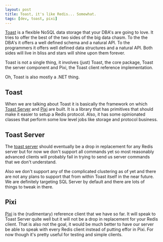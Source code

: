 ```yaml
---
layout: post
title: Toast, it's like Redis... Somewhat.
tags: [dev, toast, pixi]
---
```

[Toast](https://github.com/basp/toast) is a flexible NoSQL data storage that your DBA's are going to love. It tries to offer the best of the two sides of the big data chasm. To the the DBA's it offers a well defined schema and a natural API. To the programmers it offers well defined data structures and a natural API. Both sides will live in bliss and stars will shine upon them forever. 

Toast is not a single thing, it involves (just) Toast, the core package, Toast the server component and Pixi, the Toast client reference implementation.

Oh, Toast is also mostly a .NET thing.

## Toast
When we are talking about Toast it is basically the framework on which [Toast Server](https://github.com/basp/toast/tree/master/Toast.Server) and [Pixi](https://github.com/basp/toast/tree/master/Pixi) are built. It is a library that has primitives that should make it easier to setup a Redis protocol. Also, it has some opinionated classes that perform some low level jobs like storage and protocol business.

## Toast Server
The [toast server](https://github.com/basp/toast/tree/master/Toast.Server) should eventually be a drop in replacement for any Redis server but for now we don't support all commands yet so most reasonably advanced clients will probably fail in trying to send us server commands that we don't understand.

Also we don't support any of the complicated clustering as of yet and there are not any plans to support that from within Toast itself in the near future. We are definitely targeting SQL Server by default and there are lots of things to tweak in there.

## Pixi
[Pixi](ttps://github.com/basp/toast/tree/master/Pixi) is the (rudimentary) reference client that we have so far. It will speak to Toast Server quite well but it will not be a drop in replacement for your Redis client. That is also not the goal, it would be much better to have our server be able to speak with every Redis client instead of putting effor in Pixi. For now though it's pretty useful for testing and simple clients.